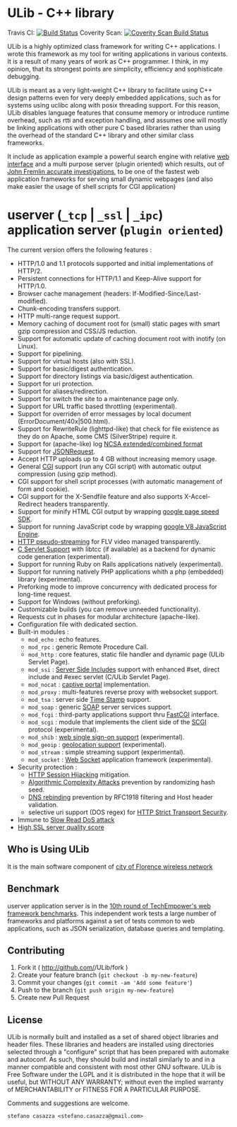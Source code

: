 # ULib - C++ library

Travis CI: [![Build Status](https://travis-ci.org/stefanocasazza/ULib.svg?branch=master)](https://travis-ci.org/stefanocasazza/ULib)
Coverity Scan: [![Coverity Scan Build Status](https://scan.coverity.com/projects/3322/badge.svg)](https://scan.coverity.com/projects/3322)

ULib is a highly optimized class framework for writing C++ applications. I wrote this framework as my tool for writing applications in various contexts. It is a result of many years of work as C++ programmer. I think, in my opinion, that its strongest points are simplicity, efficiency and sophisticate debugging.

ULib is meant as a very light-weight C++ library to facilitate using C++ design patterns even for very deeply embedded applications, such as for systems using uclibc along with posix threading support. For this reason, ULib disables language features that consume memory or introduce runtime overhead, such as rtti and exception handling, and assumes one will mostly be linking applications with other pure C based libraries rather than using the overhead of the standard C++ library and other similar class frameworks.

It include as application example a powerful search engine with relative [web interface](https://github.com/stefanocasazza/ULib/blob/master/examples/IR/ir_web.usp) and a multi purpose server (plugin oriented) which results, out of [John Fremlin accurate investigations](http://john.freml.in/ulib-fast-io-framework), to be one of the fastest web application frameworks for serving small dynamic webpages (and also make easier the usage of shell scripts for CGI application)

# userver (`_tcp` | `_ssl` | `_ipc`) application server (`plugin oriented`)

The current version offers the following features :

   * HTTP/1.0 and 1.1 protocols supported and initial implementations of HTTP/2.
   * Persistent connections for HTTP/1.1 and Keep-Alive support for HTTP/1.0.
   * Browser cache management (headers: If-Modified-Since/Last-modified).
   * Chunk-encoding transfers support.
   * HTTP multi-range request support.
   * Memory caching of document root for (small) static pages with smart gzip compression and CSS/JS reduction.
   * Support for automatic update of caching document root with inotify (on Linux).
   * Support for pipelining.
   * Support for virtual hosts (also with SSL).
   * Support for basic/digest authentication.
   * Support for directory listings via basic/digest authentication.
   * Support for uri protection.
   * Support for aliases/redirection.
   * Support for switch the site to a maintenance page only.
   * Support for URL traffic based throttling (experimental).
   * Support for overriden of error messages by local document (ErrorDocument/40x|500.html).
   * Support for RewriteRule (lighttpd-like) that check for file existence as they do on Apache, some CMS (SilverStripe) require it.
   * Support for (apache-like) log [NCSA extended/combined format](http://httpd.apache.org/docs/2.0/mod/mod_log_config.html)
   * Support for [JSONRequest](http://json.org/JSONRequest.html).
   * Accept HTTP uploads up to 4 GB without increasing memory usage.
   * General [CGI](http://it.wikipedia.org/wiki/Common_Gateway_Interface) support (run any CGI script) with automatic output compression (using gzip method).
   * CGI support for shell script processes (with automatic management of form and cookie).
   * CGI support for the X-Sendfile feature and also supports X-Accel-Redirect headers transparently.
   * Support for minify HTML CGI output by wrapping [google page speed SDK](http://code.google.com/speed/page-speed/download.html#pagespeed-sdk).
   * Support for running JavaScript code by wrapping [google V8 JavaScript Engine](http://code.google.com/apis/v8/intro.html).
   * [HTTP pseudo-streaming](http://en.wikipedia.org/wiki/Progressive_download) for FLV video managed transparently.
   * [C Servlet Support](http://bellard.org/tcc/) with libtcc (if available) as a backend for dynamic code generation (experimental).
   * Support for running Ruby on Rails applications natively (experimental).
   * Support for running natively PHP applications whith a php (embedded) library (experimental).
   * Preforking mode to improve concurrency with dedicated process for long-time request.
   * Support for Windows (without preforking).
   * Customizable builds (you can remove unneeded functionality).
   * Requests cut in phases for modular architecture (apache-like).
   * Configuration file with dedicated section.
   * Built-in modules :
       * `mod_echo` : echo features.
       * `mod_rpc` : generic Remote Procedure Call.
       * `mod_http` : core features, static file handler and dynamic page (ULib Servlet Page).
       * `mod_ssi` : [Server Side Includes]( http://en.wikipedia.org/wiki/Server_Side_Include) support with enhanced #set, direct include and #exec servlet (C/ULib Servlet Page).
       * `mod_nocat` : [captive portal](http://dev.wifidog.org/wiki/NoCat) implementation.
       * `mod_proxy` : multi-features reverse proxy with websocket support.
       * `mod_tsa` : server side [Time Stamp](http://sourceforge.net/projects/timestamping/) support.
       * `mod_soap` : generic [SOAP](http://en.wikipedia.org/wiki/SOAP) server services support.
       * `mod_fcgi` : third-party applications support thru [FastCGI](http://www.fastcgi.com/drupal) interface.
       * `mod_scgi` : module that implements the client side of the [SCGI](http://en.wikipedia.org/wiki/Simple_Common_Gateway_Interface) protocol (experimental).
       * `mod_shib` : [web single sign-on support](http://shibboleth.internet2.edu) (experimental).
       * `mod_geoip` : [geolocation support](http://en.wikipedia.org/wiki/Geolocation) (experimental).
       * `mod_stream` : simple streaming support (experimental).
       * `mod_socket` : [Web Socket](http://dev.w3.org/html5/websockets) application framework (experimental).
   * Security protection :
       * [HTTP Session Hijacking](http://en.wikipedia.org/wiki/Session_hijacking) mitigation.
       * [Algorithmic Complexity Attacks](http://lwn.net/Articles/474365/) prevention by randomizing hash seed.
       * [DNS rebinding](http://en.wikipedia.org/wiki/DNS_rebinding) prevention by RFC1918 filtering and Host header validation.
       * selective uri support (DOS regex) for [HTTP Strict Transport Security](https://developer.mozilla.org/en/Security/HTTP_Strict_Transport_Security).
   * Immune to [Slow Read DoS attack](http://code.google.com/p/slowhttptest/)
   * [High SSL server quality score](https://www.ssllabs.com/ssltest/analyze.html?d=wifi-aaa.comune.fi.it)

## Who is Using ULib

It is the main software component of [city of Florence wireless network](http://wifi-aaa.comune.fi.it/login?mac=00%3A00%3A00%3A00%3A00%3A00&ip=172.22.11.124&redirect=http%3A//pasta.dianxinos.com/api/data&gateway=159.213.248.230%3A5280&timeout=0&token=1810300063&ap=05@159.213.248.230)

## Benchmark

userver application server is in the [10th round of TechEmpower's web framework benchmarks](http://www.techempower.com/benchmarks). This independent work tests a large number of frameworks and platforms against a set of tests common to web applications, such as JSON serialization, database queries and templating.

## Contributing

1. Fork it ( http://github.com/<my-github-username>/ULib/fork )
2. Create your feature branch (`git checkout -b my-new-feature`)
3. Commit your changes (`git commit -am 'Add some feature'`)
4. Push to the branch (`git push origin my-new-feature`)
5. Create new Pull Request

## License

ULib is normally built and installed as a set of shared object libraries and header files. These libraries and headers are installed using directories selected through a "configure" script that has been prepared with automake and autoconf. As such, they should build and install similarly to and in a manner compatible and consistent with most other GNU software. ULib is Free Software under the LGPL and it is distributed in the hope that it will be useful, but WITHOUT ANY WARRANTY; without even the implied warranty of MERCHANTABILITY or FITNESS FOR A PARTICULAR PURPOSE.

Comments and suggestions are welcome.

	stefano casazza <stefano.casazza@gmail.com>
